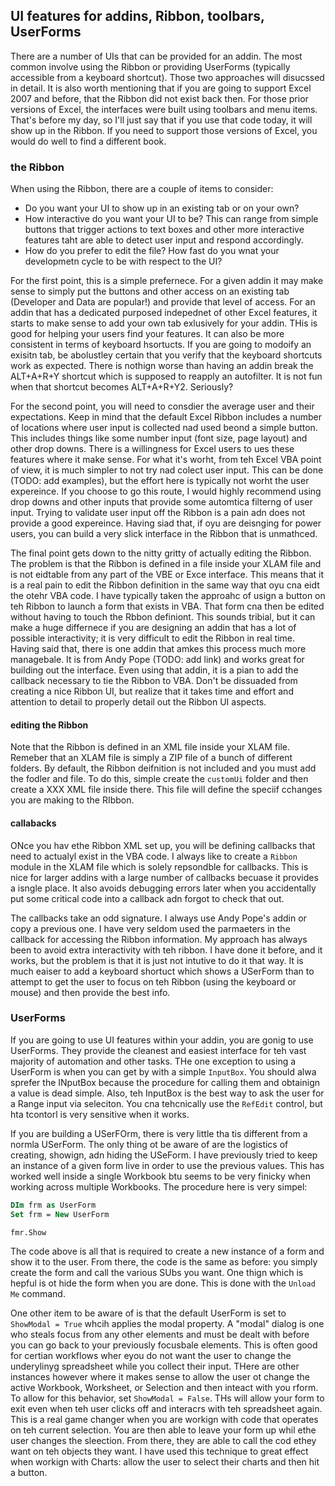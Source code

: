 ## UI features for addins, Ribbon, toolbars, UserForms

There are a number of UIs that can be provided for an addin. The most common involve using the Ribbon or providing UserForms (typically accessible from a keyboard shortcut).  Those two approaches will disucssed in detail.  It is also worth mentioning that if you are going to support Excel 2007 and before, that the Ribbon did not exist back then.  For those prior versions of Excel, the interfaces were built using toolbars and menu items.  That's before my day, so I'll just say that if you use that code today, it will show up in the Ribbon.  If you need to support those versions of Excel, you would do well to find a different book.

### the Ribbon

When using the Ribbon, there are a couple of items to consider:

* Do you want your UI to show up in an existing tab or on your own?
* How interactive do you want your UI to be?  This can range from simple buttons that trigger actions to text boxes and other more interactive features taht are able to detect user input and respond accordingly.
* How do you prefer to edit the file?  How fast do you wnat your developmetn cycle to be with respect to the UI?

For the first point, this is a simple prefernece. For a given addin it may make sense to simply put the buttons and other access on an existing tab (Developer and Data are popular!) and provide that level of access.  For an addin that has a dedicated purposed indepednet of other Excel features, it starts to make sense to add your own tab exlusively for your addin.  THis is good for helping your users find your features.  It can also be more consistent in terms of keyboard hsortucts.  If you are going to modoify an exisitn tab, be abolustley certain that you verify that the keyboard shortcuts work as expected.  There is nothign worse than having an addin break the ALT+A+R+Y shortcut which is supposed to reapply an autofilter.  It is not fun when that shortcut becomes ALT+A+R+Y2.  Seriously?

For the second point, you will need to consdier the average user and their expectations.  Keep in mind that the default Excel Ribbon includes a number of locations where user input is collected nad used beond a simple button. This includes things like some number input (font size, page layout) and other drop downs.  There is a willingness for Excel users to ues these features where it make sense.  For what it's worht, from teh Excel VBA point of view, it is much simpler to not try nad colect user input.  This can be done (TODO: add examples), but the effort here is typically not worht the user expereince.  If you choose to go this route, I would highly recommend using drop downs and other inputs that provide some automtica filterng of user input.  Trying to validate user input off the Ribbon is a pain adn does not provide a good expereince.  Having siad that, if oyu are deisnging for power users, you can build a very slick interface in the Ribbon that is unmathced.

The final point gets down to the nitty gritty of actually editing the Ribbon.  The problem is that the Ribbon is defined in a file inside your XLAM file and is not eidtable from any part of the VBE or Exce interface. This means that it is a real pain to edit the Ribbon definition in the same way that oyu cna eidt the otehr VBA code.  I have typically taken the approahc of usign a button on teh Ribbon to launch a form that exists in VBA. That form cna then be edited without having to touch the Rbbon definiont.  This sounds tribial, but it can make a huge differnece if you are designing an addin that has a lot of possible interactivity; it is very difficult to edit the Ribbon in real time.  Having said that, there is one addin that amkes this process much more managebale.  It is from Andy Pope (TODO: add link) and works great for building out the interface.  Even using that addin, it is a pian to add the callback necessary to tie the Ribbon to VBA. Don't be dissuaded from creating a nice Ribbon UI, but realize that it takes time and effort and attention to detail to properly detail out the Ribbon UI aspects.

#### editing the Ribbon

Note that the Ribbon is defined in an XML file inside your XLAM file.  Remeber that an XLAM file is simply a ZIP file of a bunch of different folders.  By default, the Ribbon deifnition is not included and you must add the fodler and file. To do this, simple create the `customUi` folder and then create a XXX XML file inside there. This file will define the speciif cchanges you are making to the RIbbon.

#### callabacks

ONce you hav ethe Ribbon XML set up, you will be defining callbacks that need to actualyl exist in the VBA code.  I always like to create a `Ribbon` module in the XLAM file which is solely repsondble for callbacks.  This is nice for larger addins with a large number of callbacks becuase it provides a isngle place.  It also avoids debugging errors later when you accidentally put some critical code into a callback adn forgot to check that out.

The callbacks take an odd signature.  I always use Andy Pope's addin or copy a previous one.  I have very seldom used the parmaeters in the callback for accessing the Ribbon information.  My approach has always been to avoid extra interactivity with teh ribbon.  I have done it before, and it works, but the problem is that it is just not intutive to do it that way.  It is much eaiser to add a keyboard shortuct which shows a USerForm than to attempt to get the user to focus on teh Ribbon (using the keyboard or mouse) and then provide the best info.

### UserForms

If you are going to use UI features within your addin, you are gonig to use UserForms.  They provide the cleanest and easiest interface for teh vast majority of automation and other tasks.  THe one exception to using a UserForm is when you can get by with a simple `InputBox`.  You should alwa sprefer the INputBox because the procedure for calling them and obtainign a value is dead simple.  Also, teh InputBox is the best way to ask the user for a Range input via seleciton.  You cna tehcnically use the `RefEdit` control, but hta tcontorl is very sensitive when it works.

If you are building a USerFOrm, there is very little tha tis different from a normla USerForm. The only thing ot be aware of are the logistics of creating, showign, adn hiding the USeForm.  I have previously tried to keep an instance of a given form live in order to use the previous values.  This has worked well inside a single Workbook btu seems to be very finicky when working across multiple Workbooks.  The procedure here is very simpel:

```vb
DIm frm as UserForm
Set frm = New UserForm

fmr.Show
```

The code above is all that is required to create a new instance of a form and show it to the user. From  there, the code is the same as before: you simply create the form and call the various SUbs you want.  One thign which is hepful is ot hide the form when you are done. This is done with the `Unload Me` command.

One other item to be aware of is that the default UserForm is set to `ShowModal = True` whcih applies the modal property.  A "modal" dialog is one who steals focus from any other elements and must be dealt with before you can go back to your previously focusbale elements.  This is often good for certian workflows wher eyou do not want the user to change the underylinyg spreadsheet while you collect their input. THere are other instances however where it makes sense to allow the user ot change the active Workbook, Worksheet, or Selection and then inteact with you rform.  To allow for this behavior, set `ShowModal = False`.  THs will allow your form to exit even when teh user clicks off and interacrs with teh spreadsheet again.  This is a real game changer when you are workign with code that operates on teh current selection.  You are then able to leave your form up whil ethe user changes the sleection. From there, they are able to call the cod ethey want on teh objects they want.  I have used this technique to great effect when workign with Charts: allow the user to select their charts and then hit a button.
